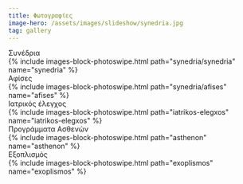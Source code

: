 ```yaml
---
title: Φωτογραφίες
image-hero: /assets/images/slideshow/synedria.jpg
tag: gallery
---
```


<div class="wrapper">
	<div class="section-title editable nolink" id="synedria">Συνέδρια</div>
	<div class="content">
		{% include images-block-photoswipe.html path="synedria/synedria" name="synedria" %}
	</div>
</div>


<div class="wrapper">
	<div class="section-title editable nolink" id="afises">Αφίσες</div>
	<div class="content">
		{% include images-block-photoswipe.html path="synedria/afises" name="afises" %}
	</div>
</div>

<div class="wrapper">
	<div class="section-title editable nolink" id="iatrikos-elegxos">Ιατρικός έλεγχος</div>
	<div class="content">
		{% include images-block-photoswipe.html path="iatrikos-elegxos" name="iatrikos-elegxos" %}
	</div>
</div>

<div class="wrapper">
	<div class="section-title editable nolink" id="asthenon">Προγράμματα Ασθενών</div>
	<div class="content">
		{% include images-block-photoswipe.html path="asthenon" name="asthenon" %}
	</div>
</div>

<div class="wrapper">
	<div class="section-title editable nolink" id="exoplismos">Εξοπλισμός</div>
	<div class="content">
		{% include images-block-photoswipe.html path="exoplismos" name="exoplismos" %}
	</div>
</div>